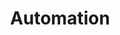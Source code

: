 ---
layout: sub-service
order: 1
title: "Automation"
parent: "Digital Strategy and Technology"
description: "SLKone's Automation services streamline your business processes, enhancing efficiency, reducing costs, and improving consistency through intelligent automation solutions."
approach: "We evaluate your existing processes to identify automation opportunities that align with your business goals. Leveraging state-of-the-art technologies like Robotic Process Automation (RPA) and intelligent workflows, we implement solutions that transform your operations for greater efficiency and reliability."
intro: "Streamlining operations and enhancing efficiency through the evaluation of existing workflows and the implementation of cutting-edge automation technologies."
focus_areas:
  - title: "Process Assessment"
    content: "Analyze your current business processes to identify areas ripe for automation and efficiency gains."
    icon: "fa-clipboard-list-check"
  - title: "Automation Strategy Development"
    content: "Create a comprehensive automation strategy that aligns with your organizational objectives and maximizes ROI."
    icon: "fa-laptop-code"
  - title: "RPA Implementation"
    content: "Design, develop, and deploy Robotic Process Automation solutions to handle repetitive and time-consuming tasks."
    icon: "fa-gear-complex-code"
  - title: "Intelligent Workflows"
    content: "Integrate machine learning and AI to create smart workflows that adapt and improve over time."
    icon: "fa-angles-right"
  - title: "Automation Performance Monitoring"
    content: "Establish metrics and monitoring systems to ensure your automation solutions deliver sustained performance and value."
    icon: "fa-monitor-waveform"
why_choose:
  - "Comprehensive Automation Expertise"
  - "Tailored Automation Solutions"
  - "Proven ROI through Cost Reduction and Efficiency"
  - "Seamless Integration with Existing Systems"
  - "Continuous Support and Optimization"
cta: "Contact us to explore how our Automation services can transform your business processes and drive operational excellence."
icon: "fa-robot"
color: "plum"
image: "/assets/images/backgrounds/automation.webp"
permalink: /services/digital-strategy-and-technology/automation
case-study: Regional-Performance-Dashboard-for-a-1.2B-Oil-Field-Services-Organization
---